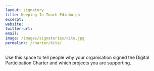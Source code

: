 ```yaml
---
layout: signatory
title: Keeping In Touch Edinburgh
excerpt: 
website: 
twitter-url: 
email: 
image: /images/signatories/kite.jpg
permalink: /charter/kite/
---
```


Use this space to tell people why your organisation signed the Digital Participation Charter and which projects you are supporting.